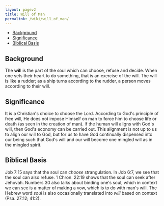 ```yaml
---
layout: pagev2
title: Will of Man
permalink: /wiki/will_of_man/
---
```

- [Background](#background)
- [Significance](#significance)
- [Biblical Basis](#biblical-basis)

## Background

The **will** is the part of the soul which can choose, refuse and decide. When one sets their heart to do something, that is an exercise of the will. The will is like a rudder; as a ship turns according to the rudder, a person moves according to their will.  

## Significance

It is a Christian's choice to choose the Lord. According to God's principle of free will, He does not impose Himself on man to force him to choose life or death (as seen in the creation of man). If the human will aligns with God's will, then God's economy can be carried out. This alignment is not up to us to align our will to God, but for us to have God continually dispensed into our being such that God's will and our will become one mingled will as in the mingled spirit.  

## Biblical Basis

Job 7:15 says that the soul can *choose* strangulation. In Job 6:7, we see that the soul can also refuse. 1 Chron. 22:19 shows that the soul can seek after Jehovah. Numbers 30 also talks about binding one's soul, which in context we can see is a matter of making a vow, which is to do with man's will. The Hebrew word *soul* is also occasionally translated into *will* based on context (Psa. 27:12; 41:2).